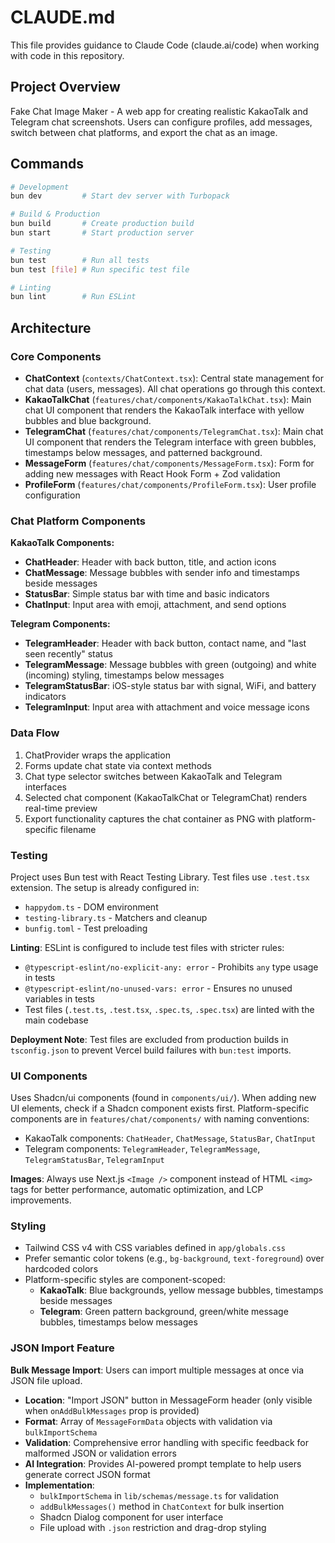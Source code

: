 # CLAUDE.md

This file provides guidance to Claude Code (claude.ai/code) when working with code in this repository.

## Project Overview

Fake Chat Image Maker - A web app for creating realistic KakaoTalk and Telegram chat screenshots. Users can configure profiles, add messages, switch between chat platforms, and export the chat as an image.

## Commands

```bash
# Development
bun dev         # Start dev server with Turbopack

# Build & Production
bun build       # Create production build
bun start       # Start production server

# Testing
bun test        # Run all tests
bun test [file] # Run specific test file

# Linting
bun lint        # Run ESLint
```

## Architecture

### Core Components

- **ChatContext** (`contexts/ChatContext.tsx`): Central state management for chat data (users, messages). All chat operations go through this context.
- **KakaoTalkChat** (`features/chat/components/KakaoTalkChat.tsx`): Main chat UI component that renders the KakaoTalk interface with yellow bubbles and blue background.
- **TelegramChat** (`features/chat/components/TelegramChat.tsx`): Main chat UI component that renders the Telegram interface with green bubbles, timestamps below messages, and patterned background.
- **MessageForm** (`features/chat/components/MessageForm.tsx`): Form for adding new messages with React Hook Form + Zod validation
- **ProfileForm** (`features/chat/components/ProfileForm.tsx`): User profile configuration

### Chat Platform Components

**KakaoTalk Components:**
- **ChatHeader**: Header with back button, title, and action icons
- **ChatMessage**: Message bubbles with sender info and timestamps beside messages
- **StatusBar**: Simple status bar with time and basic indicators
- **ChatInput**: Input area with emoji, attachment, and send options

**Telegram Components:**
- **TelegramHeader**: Header with back button, contact name, and "last seen recently" status
- **TelegramMessage**: Message bubbles with green (outgoing) and white (incoming) styling, timestamps below messages
- **TelegramStatusBar**: iOS-style status bar with signal, WiFi, and battery indicators
- **TelegramInput**: Input area with attachment and voice message icons

### Data Flow

1. ChatProvider wraps the application
2. Forms update chat state via context methods
3. Chat type selector switches between KakaoTalk and Telegram interfaces
4. Selected chat component (KakaoTalkChat or TelegramChat) renders real-time preview
5. Export functionality captures the chat container as PNG with platform-specific filename

### Testing

Project uses Bun test with React Testing Library. Test files use `.test.tsx` extension. The setup is already configured in:

- `happydom.ts` - DOM environment
- `testing-library.ts` - Matchers and cleanup
- `bunfig.toml` - Test preloading

**Linting**: ESLint is configured to include test files with stricter rules:

- `@typescript-eslint/no-explicit-any: error` - Prohibits `any` type usage in tests
- `@typescript-eslint/no-unused-vars: error` - Ensures no unused variables in tests
- Test files (`.test.ts`, `.test.tsx`, `.spec.ts`, `.spec.tsx`) are linted with the main codebase

**Deployment Note**: Test files are excluded from production builds in `tsconfig.json` to prevent Vercel build failures with `bun:test` imports.

### UI Components

Uses Shadcn/ui components (found in `components/ui/`). When adding new UI elements, check if a Shadcn component exists first. Platform-specific components are in `features/chat/components/` with naming conventions:
- KakaoTalk components: `ChatHeader`, `ChatMessage`, `StatusBar`, `ChatInput`
- Telegram components: `TelegramHeader`, `TelegramMessage`, `TelegramStatusBar`, `TelegramInput`

**Images**: Always use Next.js `<Image />` component instead of HTML `<img>` tags for better performance, automatic optimization, and LCP improvements.

### Styling

- Tailwind CSS v4 with CSS variables defined in `app/globals.css`
- Prefer semantic color tokens (e.g., `bg-background`, `text-foreground`) over hardcoded colors
- Platform-specific styles are component-scoped:
  - **KakaoTalk**: Blue backgrounds, yellow message bubbles, timestamps beside messages
  - **Telegram**: Green pattern background, green/white message bubbles, timestamps below messages

### JSON Import Feature

**Bulk Message Import**: Users can import multiple messages at once via JSON file upload.

- **Location**: "Import JSON" button in MessageForm header (only visible when `onAddBulkMessages` prop is provided)
- **Format**: Array of `MessageFormData` objects with validation via `bulkImportSchema`
- **Validation**: Comprehensive error handling with specific feedback for malformed JSON or validation errors
- **AI Integration**: Provides AI-powered prompt template to help users generate correct JSON format
- **Implementation**:
  - `bulkImportSchema` in `lib/schemas/message.ts` for validation
  - `addBulkMessages()` method in `ChatContext` for bulk insertion
  - Shadcn Dialog component for user interface
  - File upload with `.json` restriction and drag-drop styling

